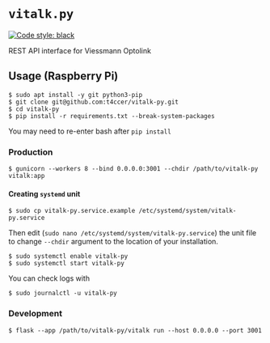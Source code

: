 # `vitalk.py`

[![Code style: black](https://img.shields.io/badge/code%20style-black-000000.svg)](https://github.com/psf/black)

REST API interface for Viessmann Optolink

## Usage (Raspberry Pi)

```
$ sudo apt install -y git python3-pip
$ git clone git@github.com:t4ccer/vitalk-py.git
$ cd vitalk-py
$ pip install -r requirements.txt --break-system-packages
```

You may need to re-enter bash after `pip install`

### Production

```
$ gunicorn --workers 8 --bind 0.0.0.0:3001 --chdir /path/to/vitalk-py vitalk:app
```

#### Creating `systemd` unit

```
$ sudo cp vitalk-py.service.example /etc/systemd/system/vitalk-py.service
```

Then edit (`sudo nano /etc/systemd/system/vitalk-py.service`) the unit file to change `--chdir` argument to the location of your installation.

```
$ sudo systemctl enable vitalk-py
$ sudo systemctl start vitalk-py
```

You can check logs with

```
$ sudo journalctl -u vitalk-py
```

### Development

```
$ flask --app /path/to/vitalk-py/vitalk run --host 0.0.0.0 --port 3001
```

